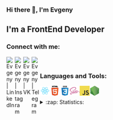 ### Hi there 👋, I'm Evgeny

## I'm a FrontEnd Developer


### Connect with me:

[//]: # ([<img align="left" alt="#" width="22px" src="https://raw.githubusercontent.com/iconic/open-iconic/master/svg/globe.svg" />][website])
[<img align="left" alt="Evgeny | LinkedIn" width="22px" src="https://cdn.jsdelivr.net/npm/simple-icons@v3/icons/linkedin.svg" />][linkedin]
[<img align="left" alt="Evgeny | Instagram" width="22px" src="https://cdn.jsdelivr.net/npm/simple-icons@v3/icons/instagram.svg" />][instagram]
[<img align="left" alt="Evgeny | VK" width="22px" src="https://cdn.jsdelivr.net/npm/simple-icons@v3/icons/vk.svg" />][vk]
[<img align="left" alt="Evgeny | Telegram" width="22px" src="https://cdn.jsdelivr.net/npm/simple-icons@3.13.0/icons/telegram.svg" />][telegram]

<br />

### Languages and Tools:

<img align="left" alt="React" width="26px" src="https://raw.githubusercontent.com/github/explore/80688e429a7d4ef2fca1e82350fe8e3517d3494d/topics/react/react.png" />
<img align="left" alt="HTML5" width="26px" src="https://raw.githubusercontent.com/github/explore/80688e429a7d4ef2fca1e82350fe8e3517d3494d/topics/html/html.png" />
<img align="left" alt="CSS3" width="26px" src="https://raw.githubusercontent.com/github/explore/80688e429a7d4ef2fca1e82350fe8e3517d3494d/topics/css/css.png" />
<img align="left" alt="Sass" width="26px" src="https://raw.githubusercontent.com/github/explore/80688e429a7d4ef2fca1e82350fe8e3517d3494d/topics/sass/sass.png" />
<img align="left" alt="JavaScript" width="26px" src="https://raw.githubusercontent.com/github/explore/80688e429a7d4ef2fca1e82350fe8e3517d3494d/topics/javascript/javascript.png" />
<img align="left" alt="Node.js" width="26px" src="https://raw.githubusercontent.com/github/explore/80688e429a7d4ef2fca1e82350fe8e3517d3494d/topics/nodejs/nodejs.png" />


<br />
<br />

<details>
  <summary>:zap: Statistics:</summary>
   <img align="center" alt="codeSTACKr's GitHub Stats" src="https://github-readme-stats.vercel.app/api/top-langs/?username=evgeny3322&langs_count=8&layout=compact" />
    <br />
    <img align="center" alt="codeSTACKr's GitHub Stats" src="https://github-readme-stats.vercel.app/api?username=evgeny3322&show_icons=true" />
</details>

[linkedin]: https://www.linkedin.com/in/evgenu-vladimirov-65b11920a
[instagram]: https://www.instagram.com/evgenuvld/
[vk]: https://vk.com/id88742482
[telegram]: https://t.me/evgenuvld
